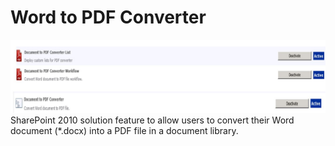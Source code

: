 # Word to PDF Converter
![Word to PDF Converter](PDF.JPG)
SharePoint 2010 solution feature to allow users to convert their Word document (*.docx) into a PDF file in a document library.
